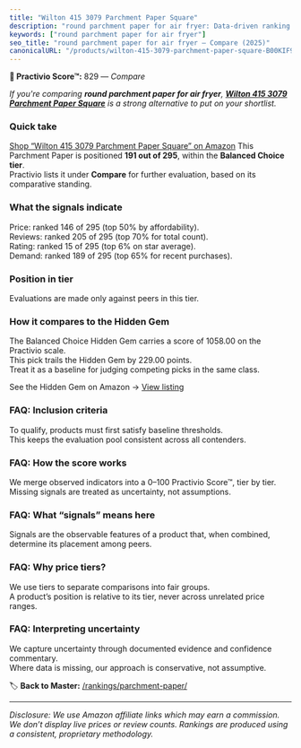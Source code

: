 ```yaml
---
title: "Wilton 415 3079 Parchment Paper Square"
description: "round parchment paper for air fryer: Data-driven ranking using the Practivio Score™. Positioned by quality, value, demand, findability, momentum."
keywords: ["round parchment paper for air fryer"]
seo_title: "round parchment paper for air fryer — Compare (2025)"
canonicalURL: "/products/wilton-415-3079-parchment-paper-square-B00KIF9KZS/"
---
```


**🛒 Practivio Score™:** 829 — _Compare_


*If you're comparing **round parchment paper for air fryer**, **[Wilton 415 3079 Parchment Paper Square](https://www.amazon.com/dp/B00KIF9KZS?tag=practivio-20)** is a strong alternative to put on your shortlist.*
### Quick take
[Shop “Wilton 415 3079 Parchment Paper Square” on Amazon](https://www.amazon.com/dp/B00KIF9KZS?tag=practivio-20)
This Parchment Paper is positioned **191 out of 295**, within the **Balanced Choice tier**.  
Practivio lists it under **Compare** for further evaluation, based on its comparative standing.

### What the signals indicate
Price: ranked 146 of 295 (top 50% by affordability).  
Reviews: ranked 205 of 295 (top 70% for total count).  
Rating: ranked 15 of 295 (top 6% on star average).  
Demand: ranked 189 of 295 (top 65% for recent purchases).

### Position in tier
Evaluations are made only against peers in this tier.

### How it compares to the Hidden Gem
The Balanced Choice Hidden Gem carries a score of 1058.00 on the Practivio scale.  
This pick trails the Hidden Gem by 229.00 points.  
Treat it as a baseline for judging competing picks in the same class.  

See the Hidden Gem on Amazon → [View listing](https://www.amazon.com/dp/B0B6PLG6G2?tag=practivio-20)

### FAQ: Inclusion criteria
To qualify, products must first satisfy baseline thresholds.  
This keeps the evaluation pool consistent across all contenders.

### FAQ: How the score works
We merge observed indicators into a 0–100 Practivio Score™, tier by tier.  
Missing signals are treated as uncertainty, not assumptions.

### FAQ: What “signals” means here
Signals are the observable features of a product that, when combined, determine its placement among peers.

### FAQ: Why price tiers?
We use tiers to separate comparisons into fair groups.  
A product’s position is relative to its tier, never across unrelated price ranges.

### FAQ: Interpreting uncertainty
We capture uncertainty through documented evidence and confidence commentary.  
Where data is missing, our approach is conservative, not assumptive.

<!-- Missing template for Compare/CompareWithinPriceClass -->


🏷️ **Back to Master:** [/rankings/parchment-paper/](/rankings/parchment-paper/)

---
_Disclosure: We use Amazon affiliate links which may earn a commission. We don’t display live prices or review counts. Rankings are produced using a consistent, proprietary methodology._
